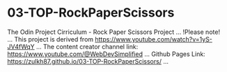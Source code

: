 # 03-TOP-RockPaperScissors

The Odin Project Cirriculum - Rock Paper Scissors Project
...
!Please note!
...
This project is derived from
https://www.youtube.com/watch?v=1yS-JV4fWqY
...
The content creator channel link:
https://www.youtube.com/@WebDevSimplified
...
Github Pages Link:
https://zulkh87.github.io/03-TOP-RockPaperScissors/
...
